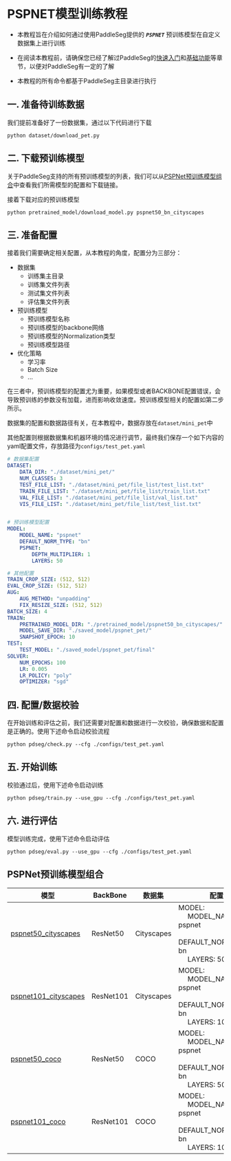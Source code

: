 # PSPNET模型训练教程

* 本教程旨在介绍如何通过使用PaddleSeg提供的 ***`PSPNET`*** 预训练模型在自定义数据集上进行训练

* 在阅读本教程前，请确保您已经了解过PaddleSeg的[快速入门](../README.md#快速入门)和[基础功能](../README.md#基础功能)等章节，以便对PaddleSeg有一定的了解

* 本教程的所有命令都基于PaddleSeg主目录进行执行

## 一. 准备待训练数据

我们提前准备好了一份数据集，通过以下代码进行下载

```shell
python dataset/download_pet.py
```

## 二. 下载预训练模型

关于PaddleSeg支持的所有预训练模型的列表，我们可以从[PSPNet预训练模型组合](#PSPNet预训练模型组合)中查看我们所需模型的配置和下载链接。

接着下载对应的预训练模型

```shell
python pretrained_model/download_model.py pspnet50_bn_cityscapes
```

## 三. 准备配置

接着我们需要确定相关配置，从本教程的角度，配置分为三部分：

* 数据集
  * 训练集主目录
  * 训练集文件列表
  * 测试集文件列表
  * 评估集文件列表
* 预训练模型
  * 预训练模型名称
  * 预训练模型的backbone网络
  * 预训练模型的Normalization类型
  * 预训练模型路径
* 优化策略
  * 学习率
  * Batch Size
  * ...

在三者中，预训练模型的配置尤为重要，如果模型或者BACKBONE配置错误，会导致预训练的参数没有加载，进而影响收敛速度。预训练模型相关的配置如第二步所示。

数据集的配置和数据路径有关，在本教程中，数据存放在`dataset/mini_pet`中

其他配置则根据数据集和机器环境的情况进行调节，最终我们保存一个如下内容的yaml配置文件，存放路径为`configs/test_pet.yaml`

```yaml
# 数据集配置
DATASET:
    DATA_DIR: "./dataset/mini_pet/"
    NUM_CLASSES: 3
    TEST_FILE_LIST: "./dataset/mini_pet/file_list/test_list.txt"
    TRAIN_FILE_LIST: "./dataset/mini_pet/file_list/train_list.txt"
    VAL_FILE_LIST: "./dataset/mini_pet/file_list/val_list.txt"
    VIS_FILE_LIST: "./dataset/mini_pet/file_list/test_list.txt"


# 预训练模型配置
MODEL:
    MODEL_NAME: "pspnet"
    DEFAULT_NORM_TYPE: "bn"
    PSPNET:
        DEPTH_MULTIPLIER: 1
        LAYERS: 50

# 其他配置
TRAIN_CROP_SIZE: (512, 512)
EVAL_CROP_SIZE: (512, 512)
AUG:
    AUG_METHOD: "unpadding"
    FIX_RESIZE_SIZE: (512, 512)
BATCH_SIZE: 4
TRAIN:
    PRETRAINED_MODEL_DIR: "./pretrained_model/pspnet50_bn_cityscapes/"
    MODEL_SAVE_DIR: "./saved_model/pspnet_pet/"
    SNAPSHOT_EPOCH: 10
TEST:
    TEST_MODEL: "./saved_model/pspnet_pet/final"
SOLVER:
    NUM_EPOCHS: 100
    LR: 0.005
    LR_POLICY: "poly"
    OPTIMIZER: "sgd"
```

## 四. 配置/数据校验

在开始训练和评估之前，我们还需要对配置和数据进行一次校验，确保数据和配置是正确的。使用下述命令启动校验流程

```shell
python pdseg/check.py --cfg ./configs/test_pet.yaml
```


## 五. 开始训练

校验通过后，使用下述命令启动训练

```shell
python pdseg/train.py --use_gpu --cfg ./configs/test_pet.yaml
```

## 六. 进行评估

模型训练完成，使用下述命令启动评估

```shell
python pdseg/eval.py --use_gpu --cfg ./configs/test_pet.yaml
```

## PSPNet预训练模型组合

|模型|BackBone|数据集|配置|
|-|-|-|-|
|[pspnet50_cityscapes](https://paddleseg.bj.bcebos.com/models/pspnet50_cityscapes.tgz)|ResNet50|Cityscapes |MODEL: <br>  &nbsp;&nbsp;&nbsp;&nbsp; MODEL_NAME: pspnet <br>&nbsp;&nbsp;&nbsp;&nbsp; DEFAULT_NORM_TYPE: bn <br>&nbsp;&nbsp;&nbsp;&nbsp; LAYERS: 50|
|[pspnet101_cityscapes](https://paddleseg.bj.bcebos.com/models/pspnet101_cityscapes.tgz)|ResNet101|Cityscapes |MODEL: <br>&nbsp;&nbsp;&nbsp;&nbsp; MODEL_NAME: pspnet <br>&nbsp;&nbsp;&nbsp;&nbsp; DEFAULT_NORM_TYPE: bn <br>&nbsp;&nbsp;&nbsp;&nbsp; LAYERS: 101|
| [pspnet50_coco](https://paddleseg.bj.bcebos.com/models/pspnet50_coco.tgz)|ResNet50|COCO  |MODEL: <br>  &nbsp;&nbsp;&nbsp;&nbsp; MODEL_NAME: pspnet <br>&nbsp;&nbsp;&nbsp;&nbsp; DEFAULT_NORM_TYPE: bn <br>&nbsp;&nbsp;&nbsp;&nbsp; LAYERS: 50|
| [pspnet101_coco](https://paddleseg.bj.bcebos.com/models/pspnet101_coco.tgz) |ResNet101| COCO |MODEL: <br>&nbsp;&nbsp;&nbsp;&nbsp; MODEL_NAME: pspnet <br>&nbsp;&nbsp;&nbsp;&nbsp; DEFAULT_NORM_TYPE: bn <br>&nbsp;&nbsp;&nbsp;&nbsp; LAYERS: 101|
